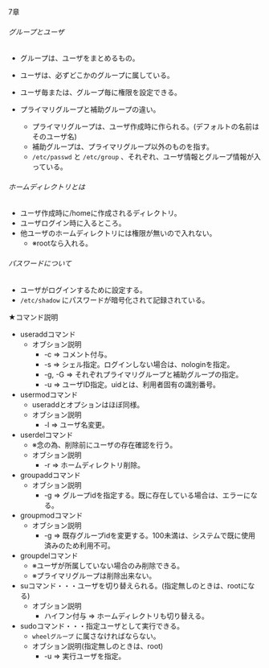 7章
###### グループとユーザ
- グループは、ユーザをまとめるもの。
- ユーザは、必ずどこかのグループに属している。
- ユーザ毎または、グループ毎に権限を設定できる。

- プライマリグループと補助グループの違い。
  - プライマリグループは、ユーザ作成時に作られる。(デフォルトの名前はそのユーザ名)
  - 補助グループは、プライマリグループ以外のものを指す。
  - `/etc/passwd` と `/etc/group` 、それぞれ、ユーザ情報とグループ情報が入っている。

###### ホームディレクトリとは
- ユーザ作成時に/homeに作成されるディレクトリ。
- ユーザログイン時に入るところ。
- 他ユーザのホームディレクトリには権限が無いので入れない。
  - ※rootなら入れる。

###### パスワードについて
- ユーザがログインするために設定する。
- `/etc/shadow` にパスワードが暗号化されて記録されている。

★コマンド説明
  - useraddコマンド
    - オブション説明
      - -c => コメント付与。
      - -s => シェル指定。ログインしない場合は、nologinを指定。
      - -g, -G => それぞれプライマリグループと補助グループの指定。
      - -u => ユーザID指定。uidとは、利用者固有の識別番号。
  - usermodコマンド
    - useraddとオプションはほぼ同様。
    - オブション説明
      - -l => ユーザ名変更。
  - userdelコマンド
    - ※念の為、削除前にユーザの存在確認を行う。
    - オブション説明
      - -r => ホームディレクトリ削除。
  - groupaddコマンド
    - オブション説明
      - -g => グループidを指定する。既に存在している場合は、エラーになる。
  - groupmodコマンド
    - オブション説明
      - -g => 既存グループidを変更する。100未満は、システムで既に使用済みのため利用不可。
  - groupdelコマンド
    - ※ユーザが所属していない場合のみ削除できる。
    - ※プライマリグループは削除出来ない。
  - suコマンド・・・ユーザを切り替えられる。(指定無しのときは、rootになる)
    - オブション説明
      - ハイフン付与 => ホームディレクトリも切り替える。
  - sudoコマンド・・・指定ユーザとして実行できる。
    - `wheelグループ` に属さなければならない。
    - オブション説明(指定無しのときは、root)
      - -u => 実行ユーザを指定。
